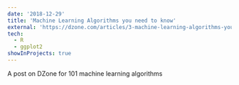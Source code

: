 ```yaml
---
date: '2018-12-29'
title: 'Machine Learning Algorithms you need to know'
external: 'https://dzone.com/articles/3-machine-learning-algorithms-you-need-to-know'
tech:
  - R
  - ggplot2
showInProjects: true
---
```


A post on DZone for 101 machine learning algorithms
